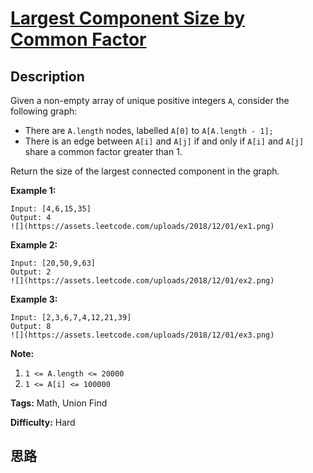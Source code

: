 # [Largest Component Size by Common Factor][title]

## Description

Given a non-empty array of unique positive integers `A`, consider the
following graph:

  * There are `A.length` nodes, labelled `A[0]` to `A[A.length - 1];`
  * There is an edge between `A[i]` and `A[j]` if and only if `A[i]` and `A[j]` share a common factor greater than 1.

Return the size of the largest connected component in the graph.



**Example 1:**
            Input: [4,6,15,35]    Output: 4    ![](https://assets.leetcode.com/uploads/2018/12/01/ex1.png)    

**Example 2:**
            Input: [20,50,9,63]    Output: 2    ![](https://assets.leetcode.com/uploads/2018/12/01/ex2.png)    

**Example 3:**
            Input: [2,3,6,7,4,12,21,39]    Output: 8    ![](https://assets.leetcode.com/uploads/2018/12/01/ex3.png)    

**Note:**

  1. `1 <= A.length <= 20000`
  2. `1 <= A[i] <= 100000`


**Tags:** Math, Union Find

**Difficulty:** Hard

## 思路

[title]: https://leetcode.com/problems/largest-component-size-by-common-factor
